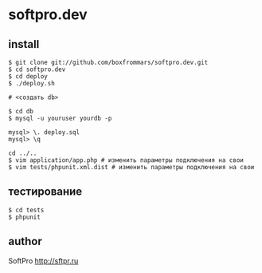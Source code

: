 softpro.dev
===========

install
-------

    $ git clone git://github.com/boxfrommars/softpro.dev.git
    $ cd softpro.dev 
    $ cd deploy
    $ ./deploy.sh

    # <создать db>

    $ cd db
    $ mysql -u youruser yourdb -p 

    mysql> \. deploy.sql
    mysql> \q

    cd ../..
    $ vim application/app.php # изменить параметры подключения на свои
    $ vim tests/phpunit.xml.dist # изменить параметры подключения на свои

тестирование
------------

    $ cd tests
    $ phpunit


author
------

SoftPro http://sftpr.ru